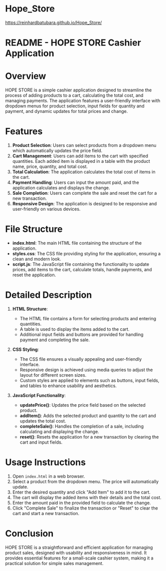 # Hope_Store
https://reinhardbatubara.github.io/Hope_Store/

# README - HOPE STORE Cashier Application

# Overview
HOPE STORE is a simple cashier application designed to streamline the process of adding products to a cart, calculating the total cost, and managing payments. The application features a user-friendly interface with dropdown menus for product selection, input fields for quantity and payment, and dynamic updates for total prices and change.

# Features
1. **Product Selection**: Users can select products from a dropdown menu which automatically updates the price field.
2. **Cart Management**: Users can add items to the cart with specified quantities. Each added item is displayed in a table with the product name, price, quantity, and total cost.
3. **Total Calculation**: The application calculates the total cost of items in the cart.
4. **Payment Handling**: Users can input the amount paid, and the application calculates and displays the change.
5. **Sale Completion**: Users can complete the sale and reset the cart for a new transaction.
6. **Responsive Design**: The application is designed to be responsive and user-friendly on various devices.

# File Structure
- **index.html**: The main HTML file containing the structure of the application.
- **styles.css**: The CSS file providing styling for the application, ensuring a clean and modern look.
- **script.js**: The JavaScript file containing the functionality to update prices, add items to the cart, calculate totals, handle payments, and reset the application.

# Detailed Description
1. **HTML Structure**:
   - The HTML file contains a form for selecting products and entering quantities.
   - A table is used to display the items added to the cart.
   - Additional input fields and buttons are provided for handling payment and completing the sale.

2. **CSS Styling**:
   - The CSS file ensures a visually appealing and user-friendly interface.
   - Responsive design is achieved using media queries to adjust the layout for different screen sizes.
   - Custom styles are applied to elements such as buttons, input fields, and tables to enhance usability and aesthetics.

3. **JavaScript Functionality**:
   - **updatePrice()**: Updates the price field based on the selected product.
   - **addItem()**: Adds the selected product and quantity to the cart and updates the total cost.
   - **completeSale()**: Handles the completion of a sale, including calculating and displaying the change.
   - **reset()**: Resets the application for a new transaction by clearing the cart and input fields.

# Usage Instructions
1. Open `index.html` in a web browser.
2. Select a product from the dropdown menu. The price will automatically update.
3. Enter the desired quantity and click "Add Item" to add it to the cart.
4. The cart will display the added items with their details and the total cost.
5. Enter the amount paid in the provided field to calculate the change.
6. Click "Complete Sale" to finalize the transaction or "Reset" to clear the cart and start a new transaction.

# Conclusion
HOPE STORE is a straightforward and efficient application for managing product sales, designed with usability and responsiveness in mind. It provides essential features for a small-scale cashier system, making it a practical solution for simple sales management.
